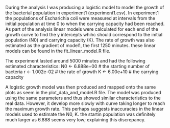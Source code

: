 During the analysis I was producing a logistic model to model the growth of the bacterial population in experiment1 (experiment1.csv). In experiment1 the populations of Escharichia coli were measured at intervals from the initial population at time 0 to when the carrying capacity had been reached. As part of the analysis linear models were calculated for each end of the growth curve to find the y intercepts whihc should correspond to the initial population (N0) and carrying capacity (K). The rate of growth was also estimated as the gradient of model1, the first 1250 minutes. these linear models can be found in the fit_linear_model.R file.

The experiment lasted around 5000 minutes and had the following estimated characteristics:
N0 <- 6.888e+00 # the starting number of bacteria
r <- 1.002e-02 # the rate of growth
K <- 6.00e+10 # the carrying capacity

A logistic growth model was then produced and mapped onto the same plots as seem in the plot_data_and_model.R file. The model was produced using the same parameters and thus showed similar characteristics to the real data. However, it develop more slowly with curve taking longer to reach the maximum growth rate. This perhaps suggests inaccuracies in the linear models used to estimate the N0, K. the startin population was definitely much larger as 6.888 seems very low; explaining this discrepancy.   

